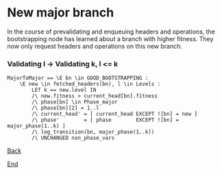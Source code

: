 # New major branch

In the course of prevalidating and enqueuing headers and operations, the bootstrapping node has learned about a branch with higher fitness. They now only request headers and operations on this new branch.

### Validating l -> Validating k, l <= k

```
MajorToMajor == \E bn \in GOOD_BOOTSTRAPPING :
    \E new \in fetched_headers(bn), l \in Levels :
        LET k == new.level IN
        /\ new.fitness > current_head[bn].fitness
        /\ phase[bn] \in Phase_major
        /\ phase[bn][2] = 1..l
        /\ current_head' = [ current_head EXCEPT ![bn] = new ]
        /\ phase'        = [ phase        EXCEPT ![bn] = major_phase(1..k) ]
        /\ log_transition(bn, major_phase(1..k))
        /\ UNCHANGED non_phase_vars
```

[Back](../phase_diagram_vertical.dot.svg)

[End](../final.html)
